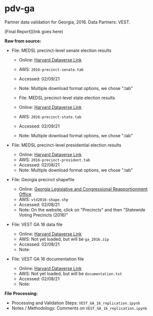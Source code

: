 # pdv-ga  
Partner data validation for Georgia, 2016. Data Partners: VEST. 

[Final Report](link goes here)

**Raw from source:**
- File: MEDSL precinct-level senate election results  
  - Online: [Harvard Dataverse Link](https://dataverse.harvard.edu/dataset.xhtml?persistentId=doi:10.7910/DVN/NLTQAD)
  - AWS: `2016-precinct-senate.tab`
  - Accessed: 02/09/21
  - Note: Multiple download format options, we chose ".tab"
  
  - File: MEDSL precinct-level state election results  
  - Online: [Harvard Dataverse Link](https://dataverse.harvard.edu/dataset.xhtml?persistentId=doi:10.7910/DVN/GSZG1O)
  - AWS: `2016-precinct-state.tab`
  - Accessed: 02/09/21
  - Note: Multiple download format options, we chose ".tab"

- File: MEDSL precinct-level presidential election results  
  - Online: [Harvard Dataverse Link](https://dataverse.harvard.edu/file.xhtml?persistentId=doi:10.7910/DVN/LYWX3D/C5CS03&version=11.0)
  - AWS: `2016-precinct-president.tab`
  - Accessed: 02/08/21
  - Note: Multiple download format options, we chose ".tab"
  
- File: Georgia precinct shapefile
  - Online: [Georgia Legislative and Congressional Reapportionment Office](https://www.legis.ga.gov/joint-office/reapportionment)
  - AWS: `vtd2016-shape.shp`
  - Accessed: 02/08/21
  - Note: On the website, click on "Precincts" and then "Statewide Voting Precincts (2016)"
  
- File: VEST GA 16 data file
  - Online: [Harvard Dataverse Link](https://dataverse.harvard.edu/file.xhtml?fileId=4278894&version=52.0)
  - AWS: Not yet loaded, but will be `ga_2016.zip`
  - Accessed: 02/08/21
  - Note:

- File: VEST GA 16 documentation file
  - Online: [Harvard Dataverse Link](https://dataverse.harvard.edu/file.xhtml?fileId=4366197&version=52.0)
  - AWS: Not yet loaded, but will be `documentation.txt`
  - Accessed: 02/08/21
  - Note:
  
   
**File Processing:**
- Processing and Validation Steps: `VEST_GA_16_replication.ipynb`
- Notes / Methodology: Comments on `VEST_GA_16_replication.ipynb`

